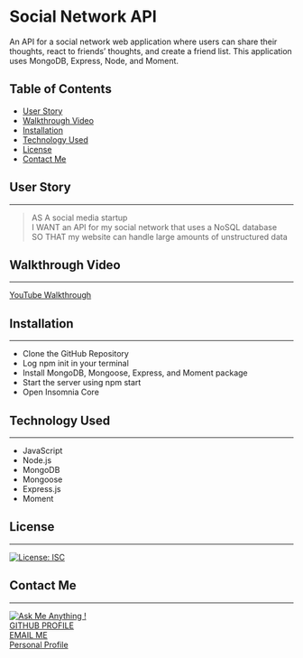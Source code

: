 # Social Network API


 An API for a social network web application where users can share their thoughts, react to friends’ thoughts, and create a friend list. This application uses MongoDB, Express, Node, and Moment.  

## Table of Contents
  * [User Story](#user-story)
  * [Walkthrough Video](#walktrhough-video)
  * [Installation](#installation)
  * [Technology Used](#technology-used)
  * [License](#license)
  * [Contact Me](#contact-me)

 ## User Story
 ***
> AS A social media startup  
> I WANT an API for my social network that uses a NoSQL database  
> SO THAT my website can handle large amounts of unstructured data  

## Walkthrough Video
***
[YouTube Walkthrough](https://youtu.be/cbAYqVyQFVc)



## Installation
***
- Clone the GitHub Repository
- Log npm init in your terminal 
- Install MongoDB, Mongoose, Express, and Moment package
- Start the server using npm start
- Open Insomnia Core

## Technology Used
***
- JavaScript
- Node.js
- MongoDB
- Mongoose
- Express.js
- Moment

## License
***
[![License: ISC](https://img.shields.io/badge/License-ISC-blue.svg)](https://opensource.org/licenses/ISC)

## Contact Me
***
[![Ask Me Anything !](https://img.shields.io/badge/Ask%20me-anything-1abc9c.svg)](https://GitHub.com/Naereen/ama)   
[GITHUB PROFILE](https://github.com/cocobeware83)  
[EMAIL ME](mailto:corycneel@gmail.com)  
[Personal Profile](https://cocobeware83.github.io/coryneel/)